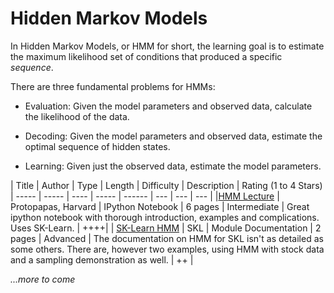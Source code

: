 Hidden Markov Models
=================

In Hidden Markov Models, or HMM for short, the learning goal is to estimate the maximum likelihood set of conditions that produced a specific _sequence_.

There are three fundamental problems for HMMs:

* Evaluation: Given the model parameters and observed data, calculate the likelihood of the data.

* Decoding: Given the model parameters and observed data, estimate the optimal sequence of hidden states.

* Learning: Given just the observed data, estimate the model parameters.






| Title | Author | Type | Length | Difficulty | Description | Rating (1 to 4 Stars)
| ----- | ----- | ---- | ----- | ------ | --- | --- | --- |
|[HMM Lecture](http://nbviewer.ipython.org/url/iacs-courses.seas.harvard.edu/courses/am207/notebooks/Lecture18_HMM.ipynb) | Protopapas, Harvard | IPython Notebook | 6 pages | Intermediate | Great ipython notebook with thorough introduction, examples and complications. Uses SK-Learn. | ++++|
| [SK-Learn HMM](http://scikit-learn.org/stable/modules/hmm.html) | SKL | Module Documentation | 2 pages | Advanced | The documentation on HMM for SKL isn't as detailed as some others.  There are, however two examples, using HMM with stock data and a sampling demonstration as well. | ++ |

_...more to come_


